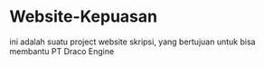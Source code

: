 # Website-Kepuasan
ini adalah suatu project website skripsi, yang bertujuan untuk bisa membantu PT Draco Engine
